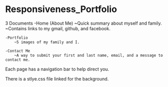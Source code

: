 # Responsiveness_Portfolio

3 Documents
    -Home (About Me)
        ~Quick summary about myself and family.
        ~Contains links to my gmail, github, and facebook.

    -Portfolio
        ~5 images of my family and I.

    -Contact Me
        ~A way to submit your first and last name, email, and a message to contact me.


Each page has a navigation bar to help direct you.

There is a stlye.css file linked for the background.